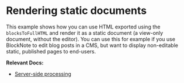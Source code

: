 # Rendering static documents

This example shows how you can use HTML exported using the `blocksToFullHTML` and render it as a static document (a view-only document, without the editor). You can use this for example if you use BlockNote to edit blog posts in a CMS, but want to display non-editable static, published pages to end-users.

**Relevant Docs:**

- [Server-side processing](/docs/editor-api/server-processing)
